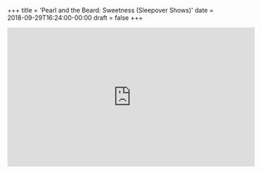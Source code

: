 +++
title = 'Pearl and the Beard: Sweetness (Sleepover Shows)'
date = 2018-09-29T16:24:00-00:00
draft = false
+++

<iframe width="560" height="315" src="https://www.youtube.com/embed/--dnc41nxkI?si=uJWJ_BNWn-nbmY9n" title="YouTube video player" frameborder="0" allow="accelerometer; autoplay; clipboard-write; encrypted-media; gyroscope; picture-in-picture; web-share" referrerpolicy="strict-origin-when-cross-origin" allowfullscreen></iframe>
